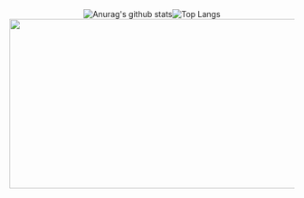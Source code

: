 
<div style="display: flex; justify-content: center; align-items: center;">
    <img src="https://github-readme-stats.vercel.app/api?username=1m1nkim&show_icons=true&theme=tokyonight" alt="Anurag's github stats" />
    <img src="https://github-readme-stats.vercel.app/api/top-langs/?username=1m1nkim&layout=compact&theme=dracula" alt="Top Langs" />
</div>


<a href="https://github.com/devxb/gitanimals">
<img
  src="https://render.gitanimals.org/farms/1m1nkim"
  width="600"
  height="300"
/>
</a>
